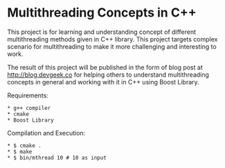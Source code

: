 Multithreading Concepts in C++
===================

This project is for learning and understanding concept of different multithreading methods given in C++ library. This project targets complex scenario for multithreading to make it more challenging and interesting to work. 

The result of this project will be published in the form of blog post at http://blog.devgeek.co for helping others to understand multithreading concepts in general and working with it in C++ using Boost Library.

Requirements:
	
	* g++ compiler
	* cmake
	* Boost Library

Compilation and Execution:

	* $ cmake .
	* $ make
	* $ bin/mthread 10 # 10 as input
